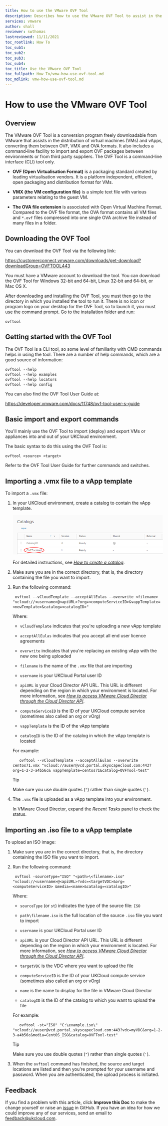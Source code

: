 ```yaml
---
title: How to use the VMware OVF Tool
description: Describes how to use the VMware OVF Tool to assist in the distribution of virtual machines and vApps
services: vmware
author: shall
reviewer: swthomas
lastreviewed: 11/11/2021
toc_rootlink: How To
toc_sub1: 
toc_sub2:
toc_sub3:
toc_sub4:
toc_title: Use the VMware OVF Tool
toc_fullpath: How To/vmw-how-use-ovf-tool.md
toc_mdlink: vmw-how-use-ovf-tool.md
---
```


# How to use the VMware OVF Tool

## Overview

The VMware OVF Tool is a conversion program freely downloadable from VMware that assists in the distribution of virtual machines (VMs) and vApps, converting them between OVF, VMX and OVA formats. It also includes a command‑line facility to import and export OVF packages between environments or from third party suppliers. The OVF Tool is a command‑line interface (CLI) tool only.

- **OVF (Open Virtualisation Format)** is a packaging standard created by leading virtualisation vendors. It is a platform independent, efficient, open packaging and distribution format for VMs.

- **VMX (the VM configuration file)** is a simple text file with various parameters relating to the guest VM.

- **The OVA file extension** is associated with Open Virtual Machine Format. Compared to the OVF file format, the OVA format contains all VM files and `*.ovf` files compressed into one single OVA archive file instead of many files in a folder.

## Downloading the OVF Tool

You can download the OVF Tool via the following link:

<https://customerconnect.vmware.com/downloads/get-download?downloadGroup=OVFTOOL443>

You must have a VMware account to download the tool. You can download the OVF Tool for Windows 32-bit and 64-bit, Linux 32-bit and 64-bit, or Mac OS X.

After downloading and installing the OVF Tool, you must then go to the directory in which you installed the tool to run it. There is no icon or program logo on your desktop for the OVF Tool, so to launch it, you must use the command prompt. Go to the installation folder and run:

    ovftool

## Getting started with the OVF Tool

The OVF Tool is a CLI tool, so some level of familiarity with CMD commands helps in using the tool. There are a number of help commands, which are a good source of information:

    ovftool --help
    ovftool --help examples
    ovftool --help locators
    ovftool --help config

You can also find the OVF Tool User Guide at:

<https://developer.vmware.com/docs/11748/ovf-tool-user-s-guide>

## Basic import and export commands

You'll mainly use the OVF Tool to import (deploy) and export VMs or appliances into and out of your UKCloud environment.

The basic syntax to do this using the OVF Tool is:

    ovftool <source> <target>

Refer to the OVF Tool User Guide for further commands and switches.

## Importing a .vmx file to a vApp template

To import a `.vmx` file:

1. In your UKCloud environment, create a catalog to contain the vApp template.

   ![Catalog for OVF Tool](images/vmw-vcd-ovf-catalog.png)

   For detailed instructions, see [*How to create a catalog*](vmw-how-create-catalog.md).

2. Make sure you are in the correct directory, that is, the directory containing the file you want to import.

3. Run the following command:

        ovftool --vCloudTemplate --acceptAllEulas --overwrite <filename> "vcloud://<username>@<apiURL>?org=<computeServiceID>&vappTemplate=<newTemplate>&catalog=<catalogID>"

    Where:

    - `vCloudTemplate` indicates that you're uploading a new vApp template

    - `acceptAllEulas` indicates that you accept all end user licence agreements

    - `overwrite` indicates that you're replacing an existing vApp with the new one being uploaded

    - `filename` is the name of the `.vmx` file that are importing

    - `username` is your UKCloud Portal user ID

    - `apiURL` is your Cloud Director API URL. This URL is different depending on the region in which your environment is located. For more information, see [*How to access VMware Cloud Director through the Cloud Director API*](vmw-how-access-vcloud-api.md).

    - `computeServiceID` is the ID of your UKCloud compute service (sometimes also called an org or vOrg)

    - `vappTemplate` is the ID of the vApp template

    - `catalogID` is the ID of the catalog in which the vApp template is located

    For example:

          ovftool --vCloudTemplate --acceptAllEulas --overwrite centos71.vmx "vcloud://auser@vcd.portal.skyscapecloud.com:443?org=1-2-3-a4b56c& vappTemplate=centos71&catalog=OVFTool-test"

    > [!TIP]
    > Make sure you use double quotes (`"`) rather than single quotes (`'`).

4. The `.vmx` file is uploaded as a vApp template into your environment.

    In VMware Cloud Director, expand the *Recent Tasks* panel to check the status.

## Importing an .iso file to a vApp template

To upload an ISO image:

1. Make sure you are in the correct directory, that is, the directory containing the ISO file you want to import.

2. Run the following command:

        ovftool -sourceType="ISO" "<path>\<filename>.iso" "vcloud://<username>@<apiURL>?vdc=<targetVDC>&org=<computeServiceID> &media=<name>&catalog=<catalogID>"

    Where:

    - `sourceType` (or `st`) indicates the type of the source file: `ISO`

    - `path\filename.iso` is the full location of the source `.iso` file you want to import

    - `username` is your UKCloud Portal user ID

    - `apiURL` is your Cloud Director API URL. This URL is different depending on the region in which your environment is located. For more information, see [*How to access VMware Cloud Director through the Cloud Director API*](vmw-how-access-vcloud-api.md).

    - `targetVDC` is the VDC where you want to upload the file

    - `computeServiceID` is the ID of your UKCloud compute service (sometimes also called an org or vOrg)

    - `name` is the name to display for the file in VMware Cloud Director

    - `catalogID` is the ID of the catalog to which you want to upload the file

    For example:

          ovftool -st="ISO" "C:\example.iso\" "vcloud://auser@vcd.portal.skyscapecloud.com:443?vdc=myVDC&org=1-2-3-a4b56c&media=CentOS_ISO&catalog=OVFTool-test"

    > [!TIP]
    > Make sure you use double quotes (`"`) rather than single quotes (`'`).

3. When the `ovftool` command has finished, the source and target locations are listed and then you're prompted for your username and password. When you are authenticated, the upload process is initiated.

## Feedback

If you find a problem with this article, click **Improve this Doc** to make the change yourself or raise an [issue](https://github.com/UKCloud/documentation/issues) in GitHub. If you have an idea for how we could improve any of our services, send an email to <feedback@ukcloud.com>.
